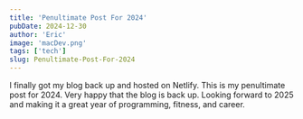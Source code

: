 ```yaml
---
title: 'Penultimate Post For 2024'
pubDate: 2024-12-30
author: 'Eric'
image: 'macDev.png'
tags: ['tech']
slug: Penultimate-Post-For-2024
---
```


I finally got my blog back up and hosted on Netlify. This is my penultimate post for 2024. Very happy that the blog is back up. Looking forward to 2025 and making it a great year of programming, fitness, and career. 
